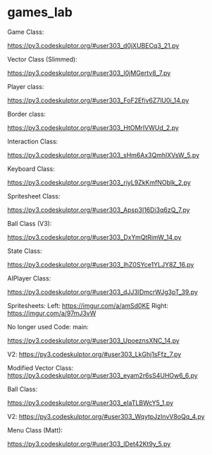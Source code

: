 # games_lab

Game Class:

https://py3.codeskulptor.org/#user303_d0jXUBECq3_21.py

Vector Class (Slimmed):

https://py3.codeskulptor.org/#user303_I0jMGertv8_7.py

Player class:

https://py3.codeskulptor.org/#user303_FoF2Efiv6Z7lU0i_14.py

Border class:

https://py3.codeskulptor.org/#user303_HtOMrIVWUd_2.py

Interaction Class:

https://py3.codeskulptor.org/#user303_sHm6Ax3QmhlXVsW_5.py

Keyboard Class:

https://py3.codeskulptor.org/#user303_riyL9ZkKmfNOblk_2.py

Spritesheet Class:

https://py3.codeskulptor.org/#user303_Apsp3I16Di3q6zQ_7.py

Ball Class (V3):

https://py3.codeskulptor.org/#user303_DxYmQtRimW_14.py

State Class:

https://py3.codeskulptor.org/#user303_IhZ0SYce1YLJY8Z_16.py

AIPlayer Class:

https://py3.codeskulptor.org/#user303_dJJ3lDmcrWJg3pT_39.py

Spritesheets:
  Left: https://imgur.com/a/amSd0KE
  Right: https://imgur.com/a/97mJ3vW



No longer used Code:
main:

https://py3.codeskulptor.org/#user303_UpoeznsXNC_14.py

V2:
https://py3.codeskulptor.org/#user303_LkGhj1sFfz_7.py

Modified Vector Class: https://py3.codeskulptor.org/#user303_eyam2r6sS4UHOw6_6.py


Ball Class:

https://py3.codeskulptor.org/#user303_eIaTLBWcY5_1.py

V2:
https://py3.codeskulptor.org/#user303_WqytpJzInvV8oQq_4.py

Menu Class (Matt):

https://py3.codeskulptor.org/#user303_lDet42Kt9y_5.py



